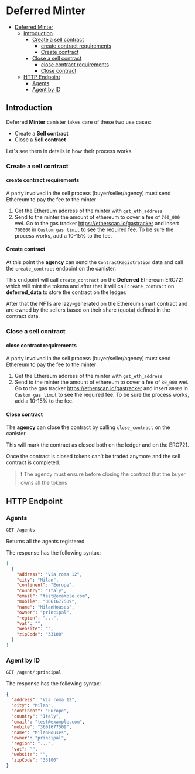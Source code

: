 # Deferred Minter

- [Deferred Minter](#deferred-minter)
  - [Introduction](#introduction)
    - [Create a sell contract](#create-a-sell-contract)
      - [create contract requirements](#create-contract-requirements)
      - [Create contract](#create-contract)
    - [Close a sell contract](#close-a-sell-contract)
      - [close contract requirements](#close-contract-requirements)
      - [Close contract](#close-contract)
  - [HTTP Endpoint](#http-endpoint)
    - [Agents](#agents)
    - [Agent by ID](#agent-by-id)

## Introduction

Deferred **Minter** canister takes care of these two use cases:

- Create a **Sell contract**
- Close a **Sell contract**

Let's see them in details in how their process works.

### Create a sell contract

#### create contract requirements

A party involved in the sell process (buyer/seller/agency) must send Ethereum to pay the fee to the minter

1. Get the Ethereum address of the minter with `get_eth_address`
2. Send to the minter the amount of ethereum to cover a fee of `700_000` wei. Go to the gas tracker <https://etherscan.io/gastracker> and insert `700000` in `Custom gas limit` to see the required fee. To be sure the process works, add a 10-15% to the fee.

#### Create contract

At this point the **agency** can send the `ContractRegistration` data and call the `create_contract` endpoint on the canister.

This endpoint will call `create_contract` on the **Deferred** Ethereum ERC721 which will mint the tokens and after that it will call `create_contract` on **deferred_data** to store the contract on the ledger.

After that the NFTs are lazy-generated on the Ethereum smart contract and are owned by the sellers based on their share (quota) defined in the contract data.

### Close a sell contract

#### close contract requirements

A party involved in the sell process (buyer/seller/agency) must send Ethereum to pay the fee to the minter

1. Get the Ethereum address of the minter with `get_eth_address`
2. Send to the minter the amount of ethereum to cover a fee of `80_000` wei. Go to the gas tracker <https://etherscan.io/gastracker> and insert `80000` in `Custom gas limit` to see the required fee. To be sure the process works, add a 10-15% to the fee.

#### Close contract

The **agency** can close the contract by calling `close_contract` on the canister.

This will mark the contract as closed both on the ledger and on the ERC721.

Once the contract is closed tokens can't be traded anymore and the sell contract is completed.

> ❗ The agency must ensure before closing the contract that the buyer owns all the tokens

## HTTP Endpoint

### Agents

```txt
GET /agents
```

Returns all the agents registered.

The response has the following syntax:

```json
[
  {
    "address": "Via roma 12",
    "city": "Milan",
    "continent": "Europe",
    "country": "Italy",
    "email": "test@example.com",
    "mobile": "3661677509",
    "name": "MilanHouses",
    "owner": "principal",
    "region": "...",
    "vat": "",
    "website": "",
    "zipCode": "33100"
  }
]
```

### Agent by ID

```txt
GET /agent/:principal
```

The response has the following syntax:

```json
{
  "address": "Via roma 12",
  "city": "Milan",
  "continent": "Europe",
  "country": "Italy",
  "email": "test@example.com",
  "mobile": "3661677509",
  "name": "MilanHouses",
  "owner": "principal",
  "region": "...",
  "vat": "",
  "website": "",
  "zipCode": "33100"
}
```
